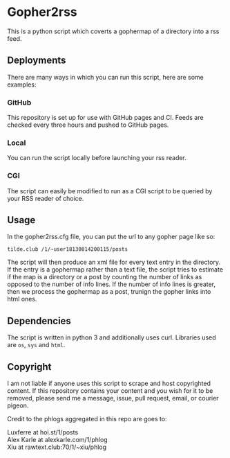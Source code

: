 # Gopher2rss

This is a python script which coverts a gophermap of a directory into a rss
feed.

## Deployments
There are many ways in which you can run this script, here are some examples:

### GitHub
This repository is set up for use with GitHub pages and CI. Feeds are checked
every three hours and pushed to GitHub pages.

### Local
You can run the script locally before launching your rss reader.

### CGI
The script can easily be modified to run as a CGI script to be queried by
your RSS reader of choice.

## Usage
In the gopher2rss.cfg file, you can put the url to any gopher page like so:
```
tilde.club /1/~user18130814200115/posts
```

The script will then produce an xml file for every text entry in the directory. If the entry is a gophermap rather than a text file, the script tries to estimate if the map is a directory or a post by counting the number of links as opposed to the number of info lines. If the number of info lines is greater, then we process the gophermap as a post, trunign the gopher links into html ones.

## Dependencies
The script is written in python 3 and additionally uses curl. Libraries used are
`os`, `sys` and `html`.

## Copyright
I am not liable if anyone uses this script to scrape and host copyrighted
content. If this repository contains your content and you wish for it to be
removed, please send me a message, issue, pull request, email, or courier
pigeon.

Credit to the phlogs aggregated in this repo are goes to:

Luxferre at hoi.st/1/posts  
Alex Karle at alexkarle.com/1/phlog  
Xiu at rawtext.club:70/1/~xiu/phlog  

